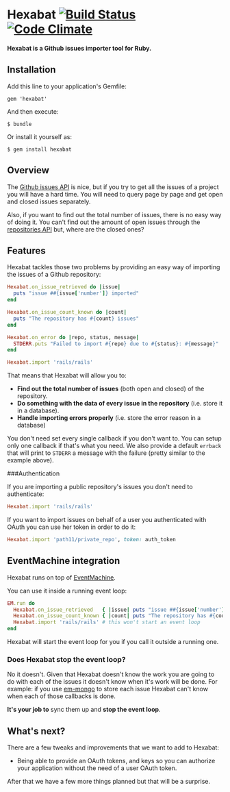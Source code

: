 # Hexabat [![Build Status](https://secure.travis-ci.org/jacegu/hexabat.png?branch=master)](http://travis-ci.org/jacegu/hexabat)  [![Code Climate](https://codeclimate.com/badge.png)](https://codeclimate.com/github/path11/hexabat)

**Hexabat is a Github issues importer tool for Ruby.**

## Installation

Add this line to your application's Gemfile:

    gem 'hexabat'

And then execute:

    $ bundle

Or install it yourself as:

    $ gem install hexabat


## Overview

The
[Github issues API](http://developer.github.com/v3/issues/#list-issues-for-a-repository)
is nice, but if you try to get all the issues of a project you will have a hard
time. You will need to query page by page and get open and closed issues
separately.

Also, if you want to find out the total number of issues, there is no easy way
of doing it. You can't find out the amount of open issues through the
[repositories API](http://developer.github.com/v3/repos/#get)
but, where are the closed ones?


## Features

Hexabat tackles those two problems by providing  an easy way of importing
the issues of a Github repository:

```ruby
Hexabat.on_issue_retrieved do |issue|
  puts "issue ##{issue['number']} imported"
end

Hexabat.on_issue_count_known do |count|
  puts "The repository has #{count} issues"
end

Hexabat.on_error do |repo, status, message|
  STDERR.puts "Failed to import #{repo} due to #{status}: #{message}"
end

Hexabat.import 'rails/rails'
```

That means that Hexabat will allow you to:

* **Find out the total number of issues** (both open and closed) of the repository.
* **Do something with the data of every issue in the repository** (i.e. store it in a database).
* **Handle importing errors properly** (i.e. store the error reason in a database)

You don't need set every single callback if you don't want to. You can setup only one
callback if that's what you need. We also provide a default `errback` that will
print to `STDERR` a message with the failure (pretty similar to the example above).



###Authentication

If you are importing a public repository's issues you don't need to authenticate:

```ruby
Hexabat.import 'rails/rails'
```

If you want to import issues on behalf of a user you authenticated with OAuth
you can use her token in order to do it:

```ruby
Hexabat.import 'path11/private_repo', token: auth_token
```


## EventMachine integration

Hexabat runs on top of
[EventMachine](https://github.com/eventmachine/eventmachine).

You can use it inside a running event loop:

```ruby
EM.run do
  Hexabat.on_issue_retrieved   { |issue| puts "issue ##{issue['number']} imported" }
  Hexabat.on_issue_count_known { |count| puts "The repository has #{count} issues" }
  Hexabat.import 'rails/rails' # this won't start an event loop
end
```

Hexabat will start the event loop for you if you call it outside a running one.


### Does Hexabat stop the event loop?

No it doesn't. Given that Hexabat doesn't know the work you are going to do
with each of the issues it doesn't know when it's work will be done. For
example: if you use
[em-mongo](https://github.com/bcg/em-mongo)
to store each issue Hexabat can't know when each of those callbacks is done.

**It's your job to** sync them up and **stop the event loop**.


## What's next?

There are a few tweaks and improvements that we want to add to Hexabat:

* Being able to provide an OAuth tokens, and keys so you can authorize your
application without the need of a user OAuth token.

After that we have a few more things planned but that will be a surprise.
